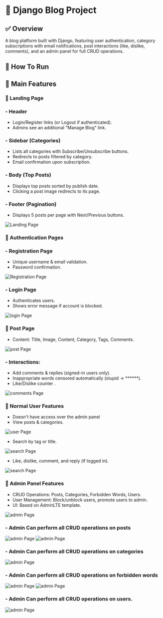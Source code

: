 # 📌 Django Blog Project

 ## ✅ Overview
A blog platform built with Django, featuring user authentication, category subscriptions with email notifications, post interactions (like, dislike, comments), and an admin panel for full CRUD operations.


## 🔹 How To Run 



## 🚀 Main Features

### 🔹 Landing Page

### - Header
  - Login/Register links (or Logout if authenticated).
  - Admins see an additional "Manage Blog" link.


### - Sidebar (Categories)
  - Lists all categories with Subscribe/Unsubscribe buttons.
  - Redirects to posts filtered by category.
  - Email confirmation upon subscription.


### - Body (Top Posts)
  - Displays top posts sorted by publish date.
  - Clicking a post image redirects to its page.


### - Footer (Pagination)
  - Displays 5 posts per page with Next/Previous buttons.

![Landing Page](Blog_Screenshots/home.jpeg)



### 🔹 Authentication Pages

### - Registration Page
  - Unique username & email validation.
  - Password confirmation.

![Registration Page](Blog_Screenshots/register.png)


### - Login Page
  - Authenticates users.
  - Shows error message if account is blocked.

![login Page](Blog_Screenshots/login.png)



### 🔹 Post Page

 - Content: Title, Image, Content, Category, Tags, Comments.

   
![post Page](Blog_Screenshots/post.png)


### - Interactions:

  - Add comments & replies (signed-in users only).
  - Inappropriate words censored automatically (stupid → ******).
  - Like/Dislike counter .

![comments Page](Blog_Screenshots/comments.png)



### 🔹 Normal User Features

  - Doesn't have access over the admin panel
  - View posts & categories.

![user Page](Blog_Screenshots/normal_user.png)

 - Search by tag or title.

![search Page](Blog_Screenshots/search.png)


  - Like, dislike, comment, and reply (if logged in).

![search Page](Blog_Screenshots/logout_comment.png)
    


### 🔹 Admin Panel Features

  - CRUD Operations: Posts, Categories, Forbidden Words, Users.
  - User Management: Block/unblock users, promote users to admin.
  - UI: Based on AdminLTE template.

![admin Page](Blog_Screenshots/admin_panel.png)


### - Admin Can perform all CRUD operations on posts
  ![admin Page](Blog_Screenshots/crud_users.png)
  ![admin Page](Blog_Screenshots/create_post.jpeg)
### -  Admin Can perform all CRUD operations on categories
  ![admin Page](Blog_Screenshots/crud_categories.png)
### -  Admin Can perform all CRUD operations on forbidden words
   ![admin Page](Blog_Screenshots/forbidden_list.jpeg)
    ![admin Page](Blog_Screenshots/add_forbidden.png)
### -  Admin Can perform all CRUD operations on users.
   ![admin Page](Blog_Screenshots/crud_users.png)
 

